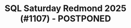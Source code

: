 ---
layout: event
title: "SQL Saturday Redmond 2025 (#1107) - POSTPONED"
subtitle: ""
tags: [Redmons, Washington, USA, physical, 2025]
thumb: /assets/img/logos/Just_icon_Color_small.png
comments: false
data: SQLSat1107
testevent: 1
---